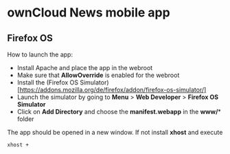 ownCloud News mobile app
========================

Firefox OS
----------

How to launch the app:

* Install Apache and place the app in the webroot
* Make sure that **AllowOverride** is enabled for the webroot
* Install the (Firefox OS Simulator)[https://addons.mozilla.org/de/firefox/addon/firefox-os-simulator/]
* Launch the simulator by going to  **Menu** > **Web Developer** > **Firefox OS Simulator**
* Click on **Add Directory** and choose the **manifest.webapp** in the **www/*** folder

The app should be opened in a new window. If not install **xhost** and execute

	xhost +
